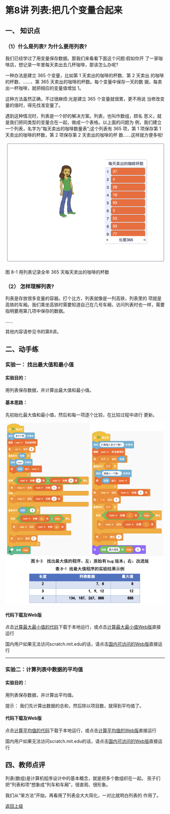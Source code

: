 # 第8讲 列表:把几个变量合起来

## 一、	知识点


### （1）什么是列表? 为什么要用列表? 

我们已经学过了用变量保存数据。那我们来看看下面这个问题:假如你开 了一家咖啡店，想记录一年里每天卖出去几杯咖啡，那该怎么办呢?

一种办法是建立 365 个变量，比如第 1 天卖出的咖啡的杯数、第 2 天卖出 的咖啡的杯数、......、第 365 天卖出的咖啡的杯数。每个变量中保存一天的数 据，每卖出一杯咖啡，就把相应的变量值增加 1。

这种方法虽然正确，不过很麻烦:光是建立 365 个变量就很累，更不用说 当修改变量的值时，得先找准变量了。

遇到这种情况时，列表是一个好的解决方案。列表，也叫作数组，顾名 思义，就是我们把同类型的变量合在一起，做成一个表格。以上面的问题为 例，我们建立一个列表，名字为“每天卖出的咖啡数量表”;这个列表有 365 项，第 1 项保存第 1 天卖出的咖啡的杯数，第 2 项保存第 2 天卖出的咖啡的杯 数......这样就方便多啦!


![图8-1](Figures/Lec8-1.png)

图 8-1 用列表记录全年 365 天每天卖出的咖啡的杯数


### （2）	怎样理解列表? 

列表是存放很多变量的容器。打个比方，列表就像是一列高铁，列表里的 项就是高铁的车厢。我们乘坐高铁时需要知道自己在几号车厢，访问列表时也一样，需要指明要用第几项中保存的数据。




......

其他内容请参见书的第8讲。

## 二、动手练

### 实验一：  找出最大值和最小值

#### 实验目的： 

用列表保存数据，并计算出最大值和最小值。

#### 基本思路： 

先初始化最大值和最小值，然后和每一项逐个比较，在比较过程中进行 更新。

![图8-3](Figures/Lec8-3.png)

#### 代码下载及Web版

点击[计算最大最小值的代码](Code/第8讲-计算最大最小值-修正版.sb3)下载于本地运行，或点击[计算最大最小值Web版](https://scratch.mit.edu/projects/683248098/)直接运行

国内用户如果无法访问scratch.mit.edu的话，请点击[国内可访问的Web版](https://mblock.makeblock.com/project/1434690)直接运行

--- 

### 实验二：计算列表中数据的平均值

#### 实验目的： 

用列表保存数据，并计算出平均值。

提示： 我们先计算出数据的总和，然后除以项目数，就得到平均值了。


#### 代码下载及Web版

点击[计算平均值的代码](Code/第8讲-计算平均值.sb3)下载于本地运行，或点击[计算平均值的Web版](https://scratch.mit.edu/projects/683248639/)直接运行


国内用户如果无法访问scratch.mit.edu的话，请点击[国内可访问的Web版](https://mblock.makeblock.com/project/1434691)直接运行


## 四、教师点评

列表(数组)是计算机程序设计中的基本概念，就是把多个数组织在一起。 孩子们把“列表和项”想象成“列车和车厢”，很直观、很形象。

我们从“笨方法”开始，再看用了列表会大大简化，一对比就明白列表的 作用了。


[返回上级](index.md)


